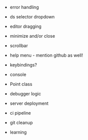- error handling
- ds selector dropdown
- editor dragging
- minimize and/or close
- scrollbar
- help menu - mention github as well!
- keybindings?
- console
- Point class

- debugger logic

- server deployment
- ci pipeline
- git cleanup
- learning